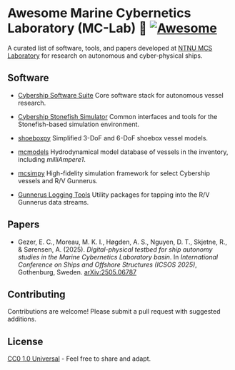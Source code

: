 # Awesome Marine Cybernetics Laboratory (MC-Lab) 🚢 [![Awesome](https://awesome.re/badge.svg)](https://awesome.re)

A curated list of software, tools, and papers developed at [NTNU MCS Laboratory](https://www.ntnu.edu/imt/lab/cybernetics) for research on autonomous and cyber-physical ships.

## Software

- [Cybership Software Suite](https://github.com/NTNU-MCS/cybership_software_suite)
  Core software stack for autonomous vessel research.

- [Cybership Stonefish Simulator](https://github.com/NTNU-MCS/cybership_stonefish_common)
  Common interfaces and tools for the Stonefish-based simulation environment.

- [shoeboxpy](https://github.com/NTNU-MCS/shoeboxpy)
  Simplified 3-DoF and 6-DoF shoebox vessel models.

- [mcmodels](https://github.com/NTNU-MCS/mcmodels)
  Hydrodynamical model database of vessels in the inventory, including *milliAmpere1*.

- [mcsimpy](https://github.com/NTNU-MCS/mcsimpy)
  High-fidelity simulation framework for select Cybership vessels and R/V Gunnerus.

- [Gunnerus Logging Tools](https://github.com/NTNU-MCS/gunnerus-logging-tools)
  Utility packages for tapping into the R/V Gunnerus data streams.

## Papers

- Gezer, E. C., Moreau, M. K. I., Høgden, A. S., Nguyen, D. T., Skjetne, R., & Sørensen, A. (2025).
  *Digital-physical testbed for ship autonomy studies in the Marine Cybernetics Laboratory basin*.
  In *International Conference on Ships and Offshore Structures (ICSOS 2025)*, Gothenburg, Sweden.
  [arXiv:2505.06787](https://arxiv.org/pdf/2505.06787)


## Contributing

Contributions are welcome! Please submit a pull request with suggested additions.

## License

[CC0 1.0 Universal](https://creativecommons.org/publicdomain/zero/1.0/) - Feel free to share and adapt.
